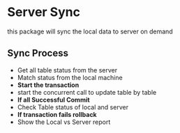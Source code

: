 # Server Sync
this package will sync the local data to server on demand

## Sync Process

- Get all table status from the server
- Match status from the local machine
- **Start the transaction**
- start the concurrent call to update table by table
- **If all Successful Commit**
- Check Table status of local and server
- **If transaction fails rollback**
- Show the Local vs Server report